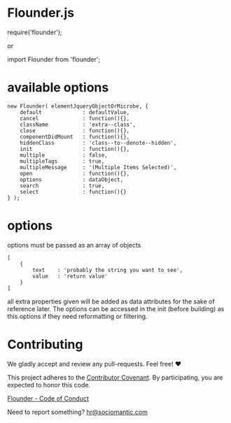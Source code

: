 Flounder.js
===========

require('flounder');

or

import Flounder from 'flounder';


available options
=================
 
```
new Flounder( elementJqueryObjectOrMicrobe, {
    default             : defaultValue,
    cancel              : function(){},
    className           : 'extra--class',
    close               : function(){},
    componentDidMount   : function(){},
    hiddenClass         : 'class--to--denote--hidden',
    init                : function(){},
    multiple            : false,
    multipleTags        : true,
    multipleMessage     : '(Multiple Items Selected)',
    open                : function(){},
    options             : dataObject,
    search              : true,
    select              : function(){}
} );
```


options
=======

options must be passed as an array of objects

```
[
    {
        text    : 'probably the string you want to see',
        value   : 'return value'
    }
]
```

all extra properties given will be added as data attributes for the sake of
reference later.  The options can be accessed in the init (before building) as this.options if they need reformatting or filtering.


Contributing
============

We gladly accept and review any pull-requests. Feel free! :heart:


This project adheres to the [Contributor Covenant](http://contributor-covenant.org/). By participating, you are expected to honor this code.

[Flounder - Code of Conduct](https://github.com/sociomantic/flounder/blob/master/CODE_OF_CONDUCT.md)

Need to report something? [hr@sociomantic.com](hr@sociomantic.com)